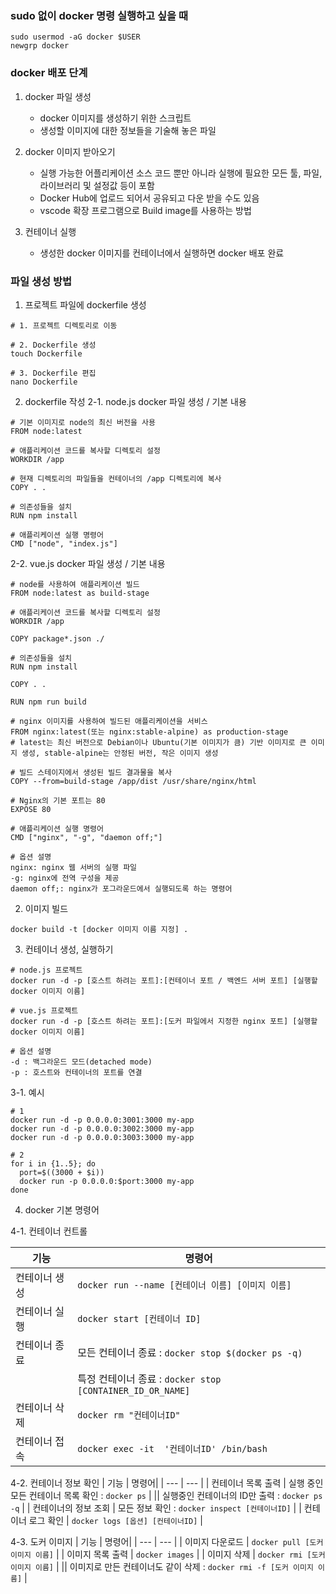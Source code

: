 ### sudo 없이 docker 명령 실행하고 싶을 때
```shell
sudo usermod -aG docker $USER
newgrp docker
```
   
### docker 배포 단계
1. docker 파일 생성
   - docker 이미지를 생성하기 위한 스크립트
   - 생성할 이미지에 대한 정보들을 기술해 놓은 파일

2. docker 이미지 받아오기
   - 실행 가능한 어플리케이션 소스 코드 뿐만 아니라 실행에 필요한 모든 툴, 파일, 라이브러리 및 설정값 등이 포함
   - Docker Hub에 업로드 되어서 공유되고 다운 받을 수도 있음
   - vscode 확장 프로그램으로 Build image를 사용하는 방법

3. 컨테이너 실행
   - 생성한 docker 이미지를 컨테이너에서 실행하면 docker 배포 완료

   
### 파일 생성 방법
1. 프로젝트 파일에 dockerfile 생성
```shell
# 1. 프로젝트 디렉토리로 이동

# 2. Dockerfile 생성
touch Dockerfile

# 3. Dockerfile 편집
nano Dockerfile
```
   
2. dockerfile 작성
2-1. node.js docker 파일 생성 / 기본 내용
```shell
# 기본 이미지로 node의 최신 버전을 사용
FROM node:latest

# 애플리케이션 코드를 복사할 디렉토리 설정
WORKDIR /app

# 현재 디렉토리의 파일들을 컨테이너의 /app 디렉토리에 복사
COPY . .

# 의존성들을 설치
RUN npm install

# 애플리케이션 실행 명령어
CMD ["node", "index.js"]
```
   
2-2. vue.js docker 파일 생성 / 기본 내용
```shell
# node를 사용하여 애플리케이션 빌드
FROM node:latest as build-stage

# 애플리케이션 코드를 복사할 디렉토리 설정
WORKDIR /app

COPY package*.json ./

# 의존성들을 설치
RUN npm install

COPY . .

RUN npm run build

# nginx 이미지를 사용하여 빌드된 애플리케이션을 서비스
FROM nginx:latest(또는 nginx:stable-alpine) as production-stage
# latest는 최신 버전으로 Debian이나 Ubuntu(기본 이미지가 큼) 기반 이미지로 큰 이미지 생성, stable-alpine는 안정된 버전, 작은 이미지 생성

# 빌드 스테이지에서 생성된 빌드 결과물을 복사
COPY --from=build-stage /app/dist /usr/share/nginx/html

# Nginx의 기본 포트는 80
EXPOSE 80

# 애플리케이션 실행 명령어
CMD ["nginx", "-g", "daemon off;"]

# 옵션 설명
nginx: nginx 웹 서버의 실행 파일
-g: nginx에 전역 구성을 제공
daemon off;: nginx가 포그라운드에서 실행되도록 하는 명령어

```
   
2. 이미지 빌드
```shell
docker build -t [docker 이미지 이름 지정] .
```
   
3. 컨테이너 생성, 실행하기
```shell
# node.js 프로젝트
docker run -d -p [호스트 하려는 포트]:[컨테이너 포트 / 백엔드 서버 포트] [실행할 docker 이미지 이름]

# vue.js 프로젝트
docker run -d -p [호스트 하려는 포트]:[도커 파일에서 지정한 nginx 포트] [실행할 docker 이미지 이름]

# 옵션 설명
-d : 백그라운드 모드(detached mode)
-p : 호스트와 컨테이너의 포트를 연결
```

3-1. 예시
```shell
# 1
docker run -d -p 0.0.0.0:3001:3000 my-app
docker run -d -p 0.0.0.0:3002:3000 my-app
docker run -d -p 0.0.0.0:3003:3000 my-app

# 2
for i in {1..5}; do
  port=$((3000 + $i))
  docker run -p 0.0.0.0:$port:3000 my-app
done
```
   
4. docker 기본 명령어
   
4-1. 컨테이너 컨트롤
   
| 기능 | 명령어|
| ---  |  ---  |
| 컨테이너 생성 | ``` docker run --name [컨테이너 이름] [이미지 이름] ```|
| 컨테이너 실행 | ``` docker start [컨테이너 ID] ``` |
| 컨테이너 종료 | 모든 컨테이너 종료 : ``` docker stop $(docker ps -q) ``` |
|              | 특정 컨테이너 종료 : ``` docker stop [CONTAINER_ID_OR_NAME] ```
| 컨테이너 삭제 | ``` docker rm "컨테이너ID" ``` |
| 컨테이너 접속 | ``` docker exec -it  '컨테이너ID' /bin/bash ``` |

   
4-2. 컨테이너 정보 확인
| 기능 | 명령어|
| ---  |  ---  |
| 컨테이너 목록 출력 | 실행 중인 모든 컨테이너 목록 확인 : ``` docker ps ``` |
|| 실행중인 컨테이너의 ID만 출력 : ``` docker ps -q ``` |
| 컨테이너의 정보 조회 | 모든 정보 확인 : ``` docker inspect [컨테이너ID] ``` |
| 컨테이너 로그 확인 | ``` docker logs [옵션] [컨테이너ID] ``` |

   
4-3. 도커 이미지
| 기능 | 명령어|
| ---  |  ---  |
| 이미지 다운로드 | ``` docker pull [도커 이미지 이름] ``` |
| 이미지 목록 출력 | ``` docker images ``` |
| 이미지 삭제 | ``` docker rmi [도커 이미지 이름] ``` |
|| 이미지로 만든 컨테이너도 같이 삭제 : ``` docker rmi -f [도커 이미지 이름] ``` |


